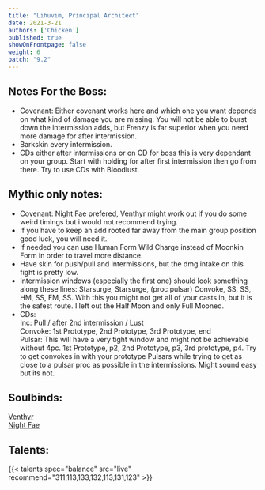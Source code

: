 ```yaml
---
title: "Lihuvim, Principal Architect"
date: 2021-3-21
authors: ['Chicken']
published: true
showOnFrontpage: false
weight: 6
patch: "9.2"
---
```



## Notes For the Boss:
- Covenant: Either covenant works here and which one you want depends on what kind of damage you are missing. You will not be able to burst down the intermission adds, but Frenzy is far superior when you need more damage for after intermission.
- Barkskin every intermission.
- CDs either after intermissions or on CD for boss this is very dependant on your group. Start with holding for after first intermission then go from there. Try to use CDs with Bloodlust.

## Mythic only notes:
- Covenant: Night Fae prefered, Venthyr might work out if you do some weird timings but i would not recommend trying. 
- If you have to keep an add rooted far away from the main group position good luck, you will need it.
- If needed you can use Human Form Wild Charge instead of Moonkin Form in order to travel more distance.
- Have skin for push/pull and intermissions, but the dmg intake on this fight is pretty low.
- Intermission windows (especially the first one) should look something along these lines: Starsurge, Starsurge, (proc pulsar) Convoke, SS, SS, HM, SS, FM, SS. With this you might not get all of your casts in, but it is the safest route. I left out the Half Moon and only Full Mooned. 
- CDs:
<br> Inc: Pull / after 2nd intermission / Lust
<br> Convoke: 1st Prototype, 2nd Prototype, 3rd Prototype, end
<br> Pulsar: This will have a very tight window and might not be achievable without 4pc. 1st Prototype, p2, 2nd Prototype, p3, 3rd prototype, p4. Try to get convokes in with your prototype Pulsars while trying to get as close to a pulsar proc as possible in the intermissions. Might sound easy but its not.


## Soulbinds:
[Venthyr](https://www.wowhead.com/soulbind-calc/venthyr/theotar-the-mad-duke/druid/AwC-5b4CBTXKChUyQQoTBTWHChUy5AolMuIKIhUySQo1MjEK)
<br>[Night Fae](https://www.wowhead.com/soulbind-calc/night-fae/niya/druid/AwCW6r4DBTXKChUyQQolNSAKEwU1xgoVMuQKJTLiCiIVMkkKNTIxCg)


## Talents:

{{< talents spec="balance" src="live" recommend="311,113,133,132,113,131,123" >}}
